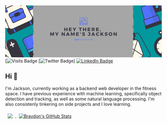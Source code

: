 [![Jackson's Github Banner](./assets/banner.png)](https://nonactionjackson.com)
[![Visits Badge](https://badges.pufler.dev/visits/actionjackson86/actionjackson86)
[![Twitter Badge](https://img.shields.io/twitter/follow/act10n_jacks0n?label=Follow&logo=Twitter&style=for-the-badge)]
[![LinkedIn Badge](https://img.shields.io/badge/LinkedIn-Profile-informational?style=flat&logo=linkedin&logoColor=white&color=0D76A8)](https://www.linkedin.com/in/nonactionjackson/)

## Hi 👋

I'm Jackson, currently working as a backend web developer in the fitness space. I have previous experience with machine learning, specifically object detection and tracking, as well as some natural language processing. I'm also consistenly tinkering on side projects and I love learning.

<a href="https://github.com/actionjackson86">
  <img align="center" style="margin:0.5rem" src="https://github-readme-stats.vercel.app/api/top-langs/?username=actionjackson86&hide=html,css&title_color=ffffff&text_color=c9cacc&icon_color=4AB197&bg_color=1A2B34" />
</a>

<a href="https://github.com/actionjackson86">
  <img align="center" style="margin:0.5rem" src="https://github-readme-stats.vercel.app/api?username=actionjackson86&show_icons=true&line_height=27&count_private=true&title_color=ffffff&text_color=c9cacc&icon_color=4AB097&bg_color=1A2B34" alt="Braydon's GitHub Stats" />
</a>
